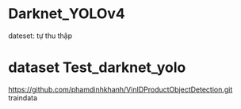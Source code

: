 # Darknet_YOLOv4
dateset: tự thu thập 

# dataset Test_darknet_yolo
 https://github.com/phamdinhkhanh/VinIDProductObjectDetection.git traindata
